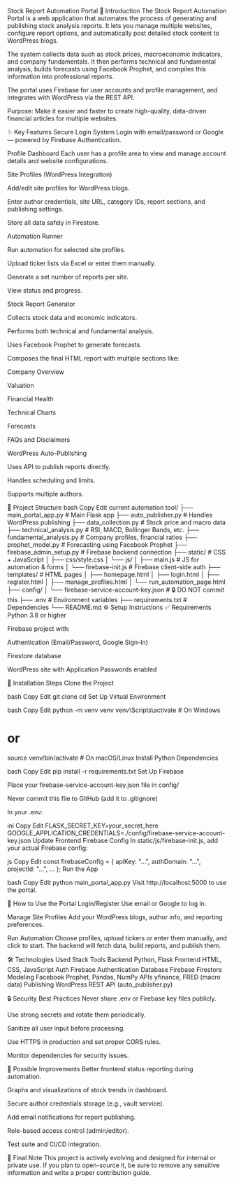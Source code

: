 Stock Report Automation Portal
🚀 Introduction
The Stock Report Automation Portal is a web application that automates the process of generating and publishing stock analysis reports. It lets you manage multiple websites, configure report options, and automatically post detailed stock content to WordPress blogs.

The system collects data such as stock prices, macroeconomic indicators, and company fundamentals. It then performs technical and fundamental analysis, builds forecasts using Facebook Prophet, and compiles this information into professional reports.

The portal uses Firebase for user accounts and profile management, and integrates with WordPress via the REST API.

Purpose: Make it easier and faster to create high-quality, data-driven financial articles for multiple websites.

✨ Key Features
Secure Login System
Login with email/password or Google — powered by Firebase Authentication.

Profile Dashboard
Each user has a profile area to view and manage account details and website configurations.

Site Profiles (WordPress Integration)

Add/edit site profiles for WordPress blogs.

Enter author credentials, site URL, category IDs, report sections, and publishing settings.

Store all data safely in Firestore.

Automation Runner

Run automation for selected site profiles.

Upload ticker lists via Excel or enter them manually.

Generate a set number of reports per site.

View status and progress.

Stock Report Generator

Collects stock data and economic indicators.

Performs both technical and fundamental analysis.

Uses Facebook Prophet to generate forecasts.

Composes the final HTML report with multiple sections like:

Company Overview

Valuation

Financial Health

Technical Charts

Forecasts

FAQs and Disclaimers

WordPress Auto-Publishing

Uses API to publish reports directly.

Handles scheduling and limits.

Supports multiple authors.

📁 Project Structure
bash
Copy
Edit
current automation tool/
├── main_portal_app.py           # Main Flask app
├── auto_publisher.py            # Handles WordPress publishing
├── data_collection.py           # Stock price and macro data
├── technical_analysis.py        # RSI, MACD, Bollinger Bands, etc.
├── fundamental_analysis.py      # Company profiles, financial ratios
├── prophet_model.py             # Forecasting using Facebook Prophet
├── firebase_admin_setup.py      # Firebase backend connection
├── static/                      # CSS + JavaScript
│   ├── css/style.css
│   └── js/
│       ├── main.js              # JS for automation & forms
│       └── firebase-init.js     # Firebase client-side auth
├── templates/                   # HTML pages
│   ├── homepage.html
│   ├── login.html
│   ├── register.html
│   ├── manage_profiles.html
│   └── run_automation_page.html
├── config/
│   └── firebase-service-account-key.json  # 🔒 DO NOT commit this
├── .env                         # Environment variables
├── requirements.txt             # Dependencies
└── README.md
⚙️ Setup Instructions
✅ Requirements
Python 3.8 or higher

Firebase project with:

Authentication (Email/Password, Google Sign-In)

Firestore database

WordPress site with Application Passwords enabled

🔧 Installation Steps
Clone the Project

bash
Copy
Edit
git clone <your-repo-url>
cd <project-folder>
Set Up Virtual Environment

bash
Copy
Edit
python -m venv venv
venv\Scripts\activate  # On Windows
# or
source venv/bin/activate  # On macOS/Linux
Install Python Dependencies

bash
Copy
Edit
pip install -r requirements.txt
Set Up Firebase

Place your firebase-service-account-key.json file in config/

Never commit this file to GitHub (add it to .gitignore)

In your .env:

ini
Copy
Edit
FLASK_SECRET_KEY=your_secret_here
GOOGLE_APPLICATION_CREDENTIALS=./config/firebase-service-account-key.json
Update Frontend Firebase Config
In static/js/firebase-init.js, add your actual Firebase config:

js
Copy
Edit
const firebaseConfig = {
  apiKey: "...",
  authDomain: "...",
  projectId: "...",
  ...
};
Run the App

bash
Copy
Edit
python main_portal_app.py
Visit http://localhost:5000 to use the portal.

🧪 How to Use the Portal
Login/Register
Use email or Google to log in.

Manage Site Profiles
Add your WordPress blogs, author info, and reporting preferences.

Run Automation
Choose profiles, upload tickers or enter them manually, and click to start. The backend will fetch data, build reports, and publish them.

🛠️ Technologies Used
Stack	Tools
Backend	Python, Flask
Frontend	HTML, CSS, JavaScript
Auth	Firebase Authentication
Database	Firebase Firestore
Modeling	Facebook Prophet, Pandas, NumPy
APIs	yfinance, FRED (macro data)
Publishing	WordPress REST API (auto_publisher.py)

🔒 Security Best Practices
Never share .env or Firebase key files publicly.

Use strong secrets and rotate them periodically.

Sanitize all user input before processing.

Use HTTPS in production and set proper CORS rules.

Monitor dependencies for security issues.

🚧 Possible Improvements
Better frontend status reporting during automation.

Graphs and visualizations of stock trends in dashboard.

Secure author credentials storage (e.g., vault service).

Add email notifications for report publishing.

Role-based access control (admin/editor).

Test suite and CI/CD integration.

📌 Final Note
This project is actively evolving and designed for internal or private use. If you plan to open-source it, be sure to remove any sensitive information and write a proper contribution guide.

